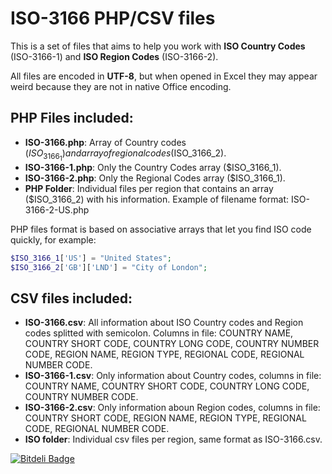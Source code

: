 ISO-3166 PHP/CSV files
======

This is a set of files that aims to help you work with **ISO Country Codes** (ISO-3166-1) and **ISO Region Codes** (ISO-3166-2). 

All files are encoded in **UTF-8**, but when opened in Excel they may appear weird because they are not in native Office encoding.

PHP Files included:
------

* **ISO-3166.php**: Array of Country codes ($ISO_3166_1) and array of regional codes ($ISO_3166_2).
* **ISO-3166-1.php**: Only the Country Codes array ($ISO_3166_1).
* **ISO-3166-2.php**: Only the Regional Codes array ($ISO_3166_1).
* **PHP Folder**: Individual files per region that contains an array ($ISO_3166_2) with his information. Example of filename format: ISO-3166-2-US.php

PHP files format is based on associative arrays that let you find ISO code quickly, for example: 

```php
$ISO_3166_1['US'] = "United States";
$ISO_3166_2['GB']['LND'] = "City of London";
```

CSV files included:
------

* **ISO-3166.csv**: All information about ISO Country codes and Region codes splitted with semicolon. Columns in file: COUNTRY NAME, COUNTRY SHORT CODE, COUNTRY LONG CODE, COUNTRY NUMBER CODE, REGION NAME, REGION TYPE, REGIONAL CODE, REGIONAL NUMBER CODE.
* **ISO-3166-1.csv**: Only information about Country codes, columns in file: COUNTRY NAME, COUNTRY SHORT CODE, COUNTRY LONG CODE, COUNTRY NUMBER CODE.
* **ISO-3166-2.csv**: Only information aboun Region codes, columns in file: COUNTRY SHORT CODE, REGION NAME, REGION TYPE, REGIONAL CODE, REGIONAL NUMBER CODE.
* **ISO folder**: Individual csv files per region, same format as ISO-3166.csv.

[![Bitdeli Badge](https://d2weczhvl823v0.cloudfront.net/fran-diaz/iso-3166/trend.png)](https://bitdeli.com/free "Bitdeli Badge")